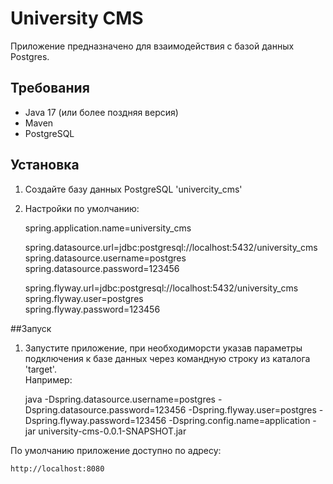 # University CMS  

Приложение предназначено для взаимодействия с базой данных Postgres.  

## Требования  

- Java 17 (или более поздняя версия)  
- Maven  
- PostgreSQL  

## Установка  
1. Создайте базу данных PostgreSQL 'univercity_cms'  
2. Настройки по умолчанию:  

	spring.application.name=university_cms  

	spring.datasource.url=jdbc:postgresql://localhost:5432/university_cms  
	spring.datasource.username=postgres  
	spring.datasource.password=123456  

	spring.flyway.url=jdbc:postgresql://localhost:5432/university_cms  
	spring.flyway.user=postgres  
	spring.flyway.password=123456  

##Запуск
1. Запустите приложение, при необходиморсти указав параметры подключения к базе данных через командную строку из каталога 'target'.  
Например:  

	java -Dspring.datasource.username=postgres -Dspring.datasource.password=123456 -Dspring.flyway.user=postgres -Dspring.flyway.password=123456 -Dspring.config.name=application -jar university-cms-0.0.1-SNAPSHOT.jar

По умолчанию приложение доступно по адресу:  

	http://localhost:8080